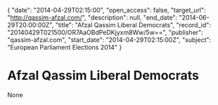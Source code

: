 {
  "date": "2014-04-29T02:15:00", 
  "open_access": false, 
  "target_url": "http://qassim-afzal.com/", 
  "description": null, 
  "end_date": "2014-06-29T20:00:00Z", 
  "title": "Afzal Qassim Liberal Democrats", 
  "record_id": "20140429T021500/OR7AaOBdPeDKjyxm8Ww/5w==", 
  "publisher": "qassim-afzal.com", 
  "start_date": "2014-04-29T02:15:00Z", 
  "subject": "European Parliament Elections 2014"
}

# Afzal Qassim Liberal Democrats

None